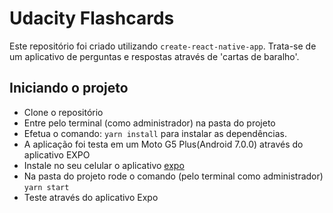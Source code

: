 # Udacity Flashcards

Este repositório foi criado utilizando `create-react-native-app`. Trata-se de um aplicativo de perguntas e respostas através de 'cartas de baralho'.
  
## Iniciando o projeto

* Clone o repositório 
* Entre pelo terminal (como administrador) na pasta do projeto 
* Efetua o comando: `yarn install` para instalar as dependências.
* A aplicação foi testa em um Moto G5 Plus(Android 7.0.0) através do aplicativo EXPO
* Instale no seu celular o aplicativo [expo](https://expo.io/) 
* Na pasta do projeto rode o comando (pelo terminal como administrador) `yarn start`
* Teste através do aplicativo Expo

